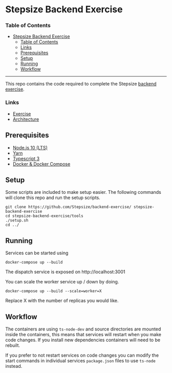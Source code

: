 # Stepsize Backend Exercise
### Table of Contents
- [Stepsize Backend Exercise](#stepsize-backend-exercise)
    - [Table of Contents](#table-of-contents)
    - [Links](#links)
  - [Prerequisites](#prerequisites)
  - [Setup](#setup)
  - [Running](#running)
  - [Workflow](#workflow)

---
This repo contains the code required to complete the Stepsize [backend exercise](EXERCISE.md).

### Links
- [Exercise](EXERCISE.md)
- [Architecture](ARCHITECTURE.md)

## Prerequisites
- [Node.js 10 (LTS)](https://nodejs.org/en/)
- [Yarn](https://yarnpkg.com/)
- [Typescript 3](https://www.typescriptlang.org/)
- [Docker & Docker Compose](https://www.docker.com/)

## Setup

Some scripts are included to make setup easier. The following commands will clone this repo and run the setup scripts.

```
git clone https://github.com/Stepsize/backend-exercise/ stepsize-backend-exercise
cd stepsize-backend-exercise/tools
./setup.sh
cd ../
```

## Running

Services can be started using

```
docker-compose up --build
```

The dispatch service is exposed on http://localhost:3001

You can scale the worker service up / down by doing.
```
docker-compose up --build --scale=worker=X
```

Replace X with the number of replicas you would like.

## Workflow

The containers are using `ts-node-dev` and source directories are mounted inside the containers, this means that services will restart when you make code changes. If you install new dependencies containers will need to be rebuilt.

If you prefer to not restart services on code changes you can modify the start commands in individual services `package.json` files to use `ts-node` instead.
